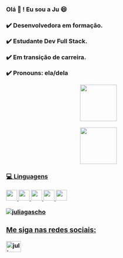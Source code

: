 <h3> Olá 👋 ! Eu sou a Ju 😄<h3>
  
  <p> ✔️ Desenvolvedora em formação.</p>
  <p> ✔️ Estudante Dev Full Stack.</p>
  <p> ✔️ Em transição de carreira.</p>
  <p> ✔️ Pronouns: ela/dela </p>

  <div align="center">
  <a href="https://github.com/juliagascho"> 

  <img height="100em" 
  src="https://github-readme-stats.vercel.app/api?username=juliagascho&show_icons=true&theme=dracula&include_all_commits=true&count_private=true"/>

  <img height="100em" 
  src="https://github-readme-stats.vercel.app/api/top-langs/?username=juliagascho&layout=compact&langs_count=7&theme=dracula"/>
	  
  </div>
      
  <h4> 💻 Linguagens</h4>  
  <p align="left">
  <img src="https://cdn.jsdelivr.net/gh/devicons/devicon/icons/html5/html5-plain.svg" width="30" height="29"/>  
  <img src="https://cdn.jsdelivr.net/gh/devicons/devicon/icons/css3/css3-plain.svg" width="30" height="29"/> 
  <img src="https://cdn.jsdelivr.net/gh/devicons/devicon/icons/javascript/javascript-plain.svg" width="30" height="29"/>
  <img src="https://cdn.jsdelivr.net/gh/devicons/devicon/icons/react/react-original.svg" width="30" height="29"/>
  <img src="https://cdn.jsdelivr.net/gh/devicons/devicon/icons/nodejs/nodejs-plain.svg" width="30" height="29"/>          
  </p>
  
  <p align="left" <img align="left" style="display:block;" 
  src="https://github-readme-stats.vercel.app/api/top-langs?username=juliagascho&show_icons=true&locale=en&layout=compact" alt="juliagascho"/></p>

  <p align="left"><img src="https://komarev.com/ghpvc/?
  username=juliagascho&label=Profile%20views&color=0e75b6&style=flat" 
  alt="juliagascho"/></p>

  <h3 align="left">Me siga nas redes sociais:</h3>
  <p align="left">
  <a href="https://www.linkedin.com/in/juliagascho/" 
  target="blank"><img align="center" 
  src="https://raw.githubusercontent.com/rahuldkjain/github-profile-readme-generator/master/src/images/icons/Social/linked-in-alt.svg" 
  alt="juliagascho" height="30" width="40" /></a>
  </p>

  <p align="left" <img align="left" style="display:block;" 
  src="https://github-readme-stats.vercel.app/api/top-langs?
  username=juliagaschou&show_icons=true&locale=en&layout=compact" alt="juliagascho" /></p>

